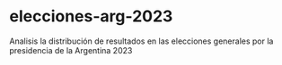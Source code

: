 # elecciones-arg-2023
Analisis la distribución de resultados en las elecciones generales por la presidencia de la Argentina 2023

